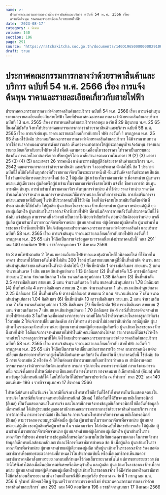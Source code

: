 ```yaml
---
name: >-
  ประกาศคณะกรรมการกลางว่าด้วยราคาสินค้าและบริการ ฉบับที่ 54 พ.ศ. 2566 เรื่อง 
  การแจ้งต้นทุน ราคาและรายละเอียดเกี่ยวกับสายไฟฟ้า
date: '2023-08-17'
category: ง พิเศษ
volume: 140
section: 196
page: 291
source: 'https://ratchakitcha.soc.go.th/documents/140D196S0000000029100.pdf'
draft: true
---
```


# ประกาศคณะกรรมการกลางว่าด้วยราคาสินค้าและบริการ ฉบับที่ 54 พ.ศ. 2566 เรื่อง  การแจ้งต้นทุน ราคาและรายละเอียดเกี่ยวกับสายไฟฟ้า

ประกาศคณะกรรมการกลางว่าด้วยราคาสินค้าและบริการ ฉบับที่ 54 พ.ศ. 2566 เรื่อง การแจ้งต้นทุน ราคาและรายละเอียดเกี่ยวกับสายไฟฟ้า โดยที่ประกาศคณะกรรมการกลางว่าด้วยราคาสินค้าและบริการ ฉบับที่ 13 พ.ศ. 2565 เรื่อง การกาหนดสินค้าและบริการควบคุม ลงวันที่ 29 มิถุนายน พ.ศ. 25 65 สิ้นผลใช้บังคับ จึงทาให้ประกาศคณะกรรมการกลางว่าด้วยราคาสินค้าและบริการ ฉบับที่ 58 พ.ศ. 2565 เรื่อง การแจ้งต้นทุน ราคาและรายละเอียดเกี่ยวกับสายไ ฟฟ้า ลงวันที่ 1 กรกฎาคม พ.ศ. 25 65 สิ้นผลใช้บังคับ ประกอบกับคณะกรรมการกลางว่าด้วยราคาสินค้าและบริการ ได้พิจารณาทบทวน การใช้อานาจกาหนดมาตรการดังกล่าวแล้ว เห็นควรคงมาตรการให้ผู้ประกอบธุรกิจแจ้งต้นทุน ราคาและ รายละเอียดเกี่ยวกับสายไฟฟ้าต่อไป เพื่อติ ดตามความเคลื่อนไหวของราคา ให้ราคาเป็นธรรมและป้องกัน การฉวยโอกาสเอารัดเอาเปรียบผู้บริโภค อาศัยอำนาจตามความในมาตรา 9 (2) (3) มาตรา 25 (3) (4) (5) และมาตรา 26 วรรคหนึ่ง แห่งพระราชบัญญัติว่าด้วยราคาสินค้าและบริการ พ.ศ. 2542 คณะกรรมการกลางว่าด้วยราคาสินค้า และบริการ จึงออกประกาศ ดังต่อไปนี้ ข้อ 1 ประกาศฉบับนี้ให้ใช้บังคับในทุกท้องที่ทั่วราชอาณาจักรเป็นระยะเวลาหนึ่งปี ตั้งแต่วันถัดจากวันประกาศเป็นต้นไป เว้นแต่จะมีการออกประกาศใหม่ ข้อ 2 ให้ผู้ผลิต ผู้นำเข้ามาในราชอาณาจัก รเพื่อจาหน่าย ผู้แทนจาหน่ายแต่ผู้เดียวของ ผู้ผลิตหรือผู้นำเข้ามาในราชอาณาจักรซึ่งสายไฟฟ้า แจ้งชื่อ ชื่อทางการค้า ต้นทุนการผลิต ต้นทุน การนำเข้ามาในราชอาณาจักร ต้นทุนการจำหน่าย ค่าใช้จ่าย ราคาจำหน่าย ราคาซื้อ ส่วนลดในการจำหน่าย แผนการจาหน่ายและวิธีการจาหน่ายเกี่ยวกับการชาระเงิน การส่งเสริมการจาหน่ายและขนาดที่เป็นอยู่ ในวันที่ประกาศฉบับนี้ใช้บังคับ โดยให้แจ้งภายในสามสิบวันตั้งแต่วันที่ประกาศฉบับนี้ใช้บังคับ ให้ผู้ผลิต ผู้นาเข้ามาในราชอาณาจักรเพื่อจาหน่าย ผู้แทนจาหน่ายแต่ผู้เดี ยวของผู้ผลิตหรือ ผู้นาเข้ามาในราชอาณาจักรซึ่งสายไฟฟ้า ที่ดาเนินกิจการภายหลังวันที่ประกาศฉบับนี้ใช้บังคับ แจ้งข้อมูล ตามวรรคหนึ่งล่วงหน้าเป็นเวลาไม่น้อยกว่าสิบห้าวัน ก่อนนำสินค้าออกจำหน่าย กรณีผู้ผลิต ผู้นาเข้ามาในราชอาณาจักรเพื่อจาหน่าย ผู้แทนจาหน่ายแ ต่ผู้เดียวของผู้ผลิตหรือ ผู้นาเข้ามาในราชอาณาจักรซึ่งสายไฟฟ้า ได้แจ้งข้อมูลตามประกาศคณะกรรมการกลางว่าด้วยราคาสินค้า และบริการ ฉบับที่ 58 พ.ศ. 2565 เรื่อง การแจ้งต้นทุน ราคาและรายละเอียดเกี่ยวกับสายไฟฟ้า ลงวันที่ 1 กรกฎาคม พ.ศ. 25 65 แล้ว ให้ถือเป็นการแจ้งข้อมูลตามวรรคหนึ่งแห่งประกาศฉบับนี้ ้ หนา 291 ่ เลม 140 ตอนพิเศษ 196 ง ราชกิจจานุเบกษา 17 สิงหาคม 2566

ข้อ 3 สายไฟฟ้าตามข้อ 2 ให้หมายความถึงสายไฟฟ้าทองแดงหุ้มด้วยโพลิไวนิลคลอไรด์ ที่ใช้ภายในอาคาร ประเภทใช้กับแรงดันไฟฟ้าไม่เกิน 300 โวลต์ ชนิดสายแบนแกนคู่ที่มีพื้นที่หน้าตัด จำนวน และเส้นผ่าศูนย์กลำงของเส้นลวดในตัวนำ ดังต่อไปนี้ (1) พื้นที่หน้าตัด 1 ตารางมิลลิเมตร สายแบน 2 แกน จำนวนเส้นลวด 1 เส้น ขนาดเส้นผ่าศูนย์กลาง 1.13 มิลลิเมตร (2) พื้นที่หน้าตัด 1.5 ตารางมิลลิเมตร สายแบน 2 แกน จำนวนเส้นลวด 1 เส้น ขนาดเส้นผ่าศูนย์กลาง 1.38 มิลลิเมตร (3) พื้นที่หน้าตัด 2.5 ตารางมิลลิเมตร สายแบน 2 แกน จำนวนเส้นลวด 1 เส้น ขนาดเส้นผ่าศูนย์กลาง 1.78 มิลลิเมตร (4) พื้นที่หน้าตัด 4 ตารางมิลลิเมตร สายแบน 2 แกน จำนวนเส้นลวด 1 เส้น ขนาดเส้นผ่าศูนย์กลาง 2.25 มิลลิเมตร (5) พื้นที่หน้าตัด 6 ตารางมิลลิเมตร สายแบน 2 แกน จำนวนเส้นลวด 7 เส้น ขนาดเส้นผ่าศูนย์กลาง 1.04 มิลลิเมตร (6) พื้นที่หน้าตัด 10 ตารางมิลลิเมตร สายแบน 2 แกน จำนวนเส้นลวด 7 เส้น ขนาดเส้นผ่าศูนย์กลาง 1.35 มิลลิเมตร (7) พื้นที่หน้าตัด 16 ตารางมิลลิเมตร สายแบน 2 แกน จำนวนเส้นลวด 7 เส้น ขนาดเส้นผ่าศูนย์กลาง 1.70 มิลลิเมตร ข้อ 4 กรณีที่ประสงค์จะจาหน่ายสายไฟฟ้าตามข้อ 3 ในลักษณะที่แตกต่างจากรายการ ตามที่ได้แจ้งไว้หรือจาหน่ายในราคาสูงกว่าที่แจ้งไว้ตามข้อ 2 ให้แจ้งการเปลี่ยนแปลงดังก ล่าวให้ทราบ ล่วงหน้าไม่น้อยกว่าสิบห้าวัน กรณีผู้ผลิต ผู้นาเข้ามาในราชอาณาจักรเพื่อจาหน่าย ผู้แทนจาหน่ายแต่ผู้เดียวของผู้ผลิตหรือ ผู้นาเข้ามาในราชอาณาจักรซึ่งสายไฟฟ้า ได้ยื่นแจ้งการจาหน่ายสายไฟฟ้าในลักษณะที่แตกต่างไปจาก รายการตามที่ได้แจ้งไว้หรือจาหน่ายใ นราคาสูงกว่าราคาที่ได้แจ้งไว้ตามประกาศคณะกรรมการกลางว่าด้วย ราคาสินค้าและบริการ ฉบับที่ 58 พ.ศ. 2565 เรื่อง การแจ้งต้นทุน ราคาและรายละเอียดเกี่ยวกับ สายไฟฟ้า ลงวันที่ 1 กรกฎาคม พ.ศ. 25 65 แล้ว ให้ถือเป็นการแจ้งเปลี่ยนแปลงรายการหรือ ราคา ตามวรรคหนึ่ง แต่จะเปลี่ยนแปลงรายการหรือราคาสูงขึ้นได้เมื่อพ้นกาหนดสิบห้าวัน ตั้งแต่วันที่ ประกาศฉบับนี้ ใช้บังคับ ข้อ 5 การแจ้งตามข้อ 2 หรือข้อ 4 ให้ยื่นต่อเลขาธิการตามแบบที่เลขาธิการกำหนด ณ สำนักงานคณะกรรมการกลางว่าด้วยราคาสินค้าและบริการ กรมกา รค้าภายใน กระทรวงพาณิชย์ การแจ้งตามวรรคหนึ่ง จะแจ้งโดยทางไปรษณีย์ลงทะเบียนตอบรับ ทางโทรสาร ทางจดหมาย อิเล็กทรอนิกส์ (อีเมล) หรือทางข้อมูลอิเล็กทรอนิกส์ก็ได้ โดยให้ถือวันที่ได้ประทับตราประจำวัน ณ ที่ทำการ ้ หนา 292 ่ เลม 140 ตอนพิเศษ 196 ง ราชกิจจานุเบกษา 17 สิงหาคม 2566

ไปรษณีย์ต้นทางเป็นวันแจ้ง ในกรณีที่แจ้งทางโทรสารให้ถือวันที่ได้รับโทรสารเป็นวันแสดงเจตนาในการแจ้ง ในกรณีที่แจ้งทางจดหมายอิเล็กทรอนิกส์ (อีเมล) ให้ถือวันที่ได้รับจดหมายอิเล็กทรอนิกส์ (อีเมล) เป็นวันแสดงเจตนาในการแจ้ง และในกรณีการแจ้งทางข้อมูลอิเล็กทรอนิกส์ให้ถือวันที่ข้อมูลอิ เล็กทรอนิกส์ ได้เข้าสู่ระบบข้อมูลของสานักงานคณะกรรมการกลางว่าด้วยราคาสินค้าและบริการ กรมการค้าภายใน กระทรวงพาณิชย์ เป็นวันแจ้ง การแจ้งทางโทรสารหรือทางจดหมายอิเล็กทรอนิกส์ (อีเมล) ตามวรรคสองจะสมบูรณ์ก็ต่อเมื่อ ผู้ผลิต ผู้นาเข้ามาในราชอาณาจักรเพื่อจาหน่าย ผู้แทนจาหน่ายแต่ผู้เดียวของผู้ผลิตหรือผู้นาเข้ามาใน ราชอาณาจักร ได้ส่งต้นฉบับให้เลขาธิการแล้ว ให้ผู้ผลิต ผู้นาเข้ามาในราชอาณาจักรเพื่อจาหน่าย ผู้แทนจาหน่ายแต่ผู้เดียวของผู้ผลิตหรือ ผู้นาเข้ามาในราชอาณาจักร ที่ประสง ค์จะแจ้งทางข้อมูลอิเล็กทรอนิกส์ลงนามในบันทึกแสดงความตกลง ในการแจ้งทางข้อมูลอิเล็กทรอนิกส์ตามหลักเกณฑ์และวิธีการที่เลขาธิการกำหนด ข้อ 6 เมื่อผู้ผลิต ผู้นาเข้ามาในราชอาณาจักรเพื่อจำหน่าย ผู้แทนจาหน่ายแต่ผู้เดียวของผู้ผลิต หรือผู้นาเข้ามาในราชอาณาจักร ร้อง ขอต่อเลขาธิการเพื่อขยายระยะเวลาตามที่กาหนดไว้ในประกาศฉบับนี้ หรือเมื่อเลขาธิการเห็นสมควร เลขาธิการอาจมีคาสั่งขยายระยะเวลาตามที่กำหนดไว้ก่อนสิ้นระยะเวลานั้นได้ แต่การขยายระยะเวลาเช่นว่านี้ให้พึงทำได้ต่อเมื่อมีพฤติการณ์พิเศษหรือมีเหตุจำเป็น และผู้ผลิต ผู้นาเข้ามาในราชอาณาจักรเพื่อจาหน่าย ผู้แทนจาหน่ายแต่ผู้เดียวของผู้ผลิตหรือผู้นำเข้ามาในราชอาณาจักร ได้มีคำร้องขอหรือเลขาธิการได้มีคำสั่งก่อนสิ้นระยะเวลานั้น เว้นแต่ในกรณีที่มีเหตุสุดวิสัย ประกาศ ณ วันที่ 1 กรกฎาคม พ.ศ. 256 6 จุรินทร์ ลักษณวิศิษฏ์ รัฐมนตรีว่าการกระทรวงพาณิชย์ ประธานคณะกรรมการกลางว่าด้วยราคาสินค้าและบริการ ้ หนา 293 ่ เลม 140 ตอนพิเศษ 196 ง ราชกิจจานุเบกษา 17 สิงหาคม 2566
